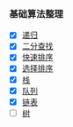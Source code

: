 ### 基础算法整理

- [x] [递归](https://github.com/MuYunyun/blog/blob/master/算法/%E6%96%90%E6%B3%A2%E9%82%A3%E5%A5%91%E6%95%B0%E5%88%97%E4%BC%98%E5%8C%96.md)
- [x] [二分查找](https://github.com/MuYunyun/blog/blob/master/算法/%E4%BA%8C%E5%88%86%E6%9F%A5%E6%89%BE.md)
- [x] [快速排序](https://github.com/MuYunyun/blog/blob/master/算法/%E5%BF%AB%E9%80%9F%E6%8E%92%E5%BA%8F.md)
- [x] [选择排序](https://github.com/MuYunyun/blog/blob/master/算法/选择排序.md)
- [x] [栈](https://github.com/MuYunyun/blog/blob/master/算法/栈.md)
- [x] [队列](https://github.com/MuYunyun/blog/blob/master/算法/队列.md)
- [x] [链表](https://github.com/MuYunyun/blog/blob/master/算法/队列.md)
- [ ] [树](https://github.com/MuYunyun/blog/blob/master/算法/树.md)